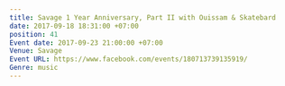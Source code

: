 ```yaml
---
title: Savage 1 Year Anniversary, Part II with Ouissam & Skatebard
date: 2017-09-18 18:31:00 +07:00
position: 41
Event date: 2017-09-23 21:00:00 +07:00
Venue: Savage
Event URL: https://www.facebook.com/events/180713739135919/
Genre: music
---
```


